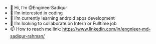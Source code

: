 - 👋 Hi, I’m @EngineerSadiqur
- 👀 I’m interested in coding
- 🌱 I’m currently learning android apps development
- 💞️ I’m looking to collaborate on Intern or Fulltime job
- 📫 How to reach me link: https://www.linkedin.com/in/engnieer-md-sadiqur-rahman/

<!---
EngineerSadiqur/EngineerSadiqur is a ✨ special ✨ repository because its `README.md` (this file) appears on your GitHub profile.
You can click the Preview link to take a look at your changes.
--->
